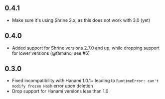 ## 0.4.1

* Make sure it's using Shrine 2.x, as this does not work with 3.0 (yet)

## 0.4.0

* Added support for Shrine versions 2.7.0 and up, while dropping support for lower versions (@famano, see #6)

## 0.3.0

* Fixed incompatibility with Hanami 1.0.1+ leading to `RuntimeError: can't modify frozen Hash` error upon deletion
* Drop support for Hanami versions less than 1.0
